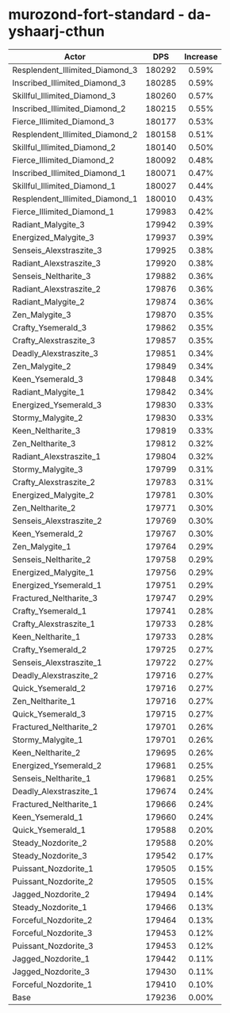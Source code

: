 # murozond-fort-standard - da-yshaarj-cthun
| Actor | DPS | Increase |
|---|:---:|:---:|
|Resplendent_Illimited_Diamond_3|180292|0.59%|
|Inscribed_Illimited_Diamond_3|180285|0.59%|
|Skillful_Illimited_Diamond_3|180260|0.57%|
|Inscribed_Illimited_Diamond_2|180215|0.55%|
|Fierce_Illimited_Diamond_3|180177|0.53%|
|Resplendent_Illimited_Diamond_2|180158|0.51%|
|Skillful_Illimited_Diamond_2|180140|0.50%|
|Fierce_Illimited_Diamond_2|180092|0.48%|
|Inscribed_Illimited_Diamond_1|180071|0.47%|
|Skillful_Illimited_Diamond_1|180027|0.44%|
|Resplendent_Illimited_Diamond_1|180010|0.43%|
|Fierce_Illimited_Diamond_1|179983|0.42%|
|Radiant_Malygite_3|179942|0.39%|
|Energized_Malygite_3|179937|0.39%|
|Senseis_Alexstraszite_3|179925|0.38%|
|Radiant_Alexstraszite_3|179920|0.38%|
|Senseis_Neltharite_3|179882|0.36%|
|Radiant_Alexstraszite_2|179876|0.36%|
|Radiant_Malygite_2|179874|0.36%|
|Zen_Malygite_3|179870|0.35%|
|Crafty_Ysemerald_3|179862|0.35%|
|Crafty_Alexstraszite_3|179857|0.35%|
|Deadly_Alexstraszite_3|179851|0.34%|
|Zen_Malygite_2|179849|0.34%|
|Keen_Ysemerald_3|179848|0.34%|
|Radiant_Malygite_1|179842|0.34%|
|Energized_Ysemerald_3|179830|0.33%|
|Stormy_Malygite_2|179830|0.33%|
|Keen_Neltharite_3|179819|0.33%|
|Zen_Neltharite_3|179812|0.32%|
|Radiant_Alexstraszite_1|179804|0.32%|
|Stormy_Malygite_3|179799|0.31%|
|Crafty_Alexstraszite_2|179783|0.31%|
|Energized_Malygite_2|179781|0.30%|
|Zen_Neltharite_2|179771|0.30%|
|Senseis_Alexstraszite_2|179769|0.30%|
|Keen_Ysemerald_2|179767|0.30%|
|Zen_Malygite_1|179764|0.29%|
|Senseis_Neltharite_2|179758|0.29%|
|Energized_Malygite_1|179756|0.29%|
|Energized_Ysemerald_1|179751|0.29%|
|Fractured_Neltharite_3|179747|0.29%|
|Crafty_Ysemerald_1|179741|0.28%|
|Crafty_Alexstraszite_1|179733|0.28%|
|Keen_Neltharite_1|179733|0.28%|
|Crafty_Ysemerald_2|179725|0.27%|
|Senseis_Alexstraszite_1|179722|0.27%|
|Deadly_Alexstraszite_2|179716|0.27%|
|Quick_Ysemerald_2|179716|0.27%|
|Zen_Neltharite_1|179716|0.27%|
|Quick_Ysemerald_3|179715|0.27%|
|Fractured_Neltharite_2|179701|0.26%|
|Stormy_Malygite_1|179701|0.26%|
|Keen_Neltharite_2|179695|0.26%|
|Energized_Ysemerald_2|179681|0.25%|
|Senseis_Neltharite_1|179681|0.25%|
|Deadly_Alexstraszite_1|179674|0.24%|
|Fractured_Neltharite_1|179666|0.24%|
|Keen_Ysemerald_1|179660|0.24%|
|Quick_Ysemerald_1|179588|0.20%|
|Steady_Nozdorite_2|179588|0.20%|
|Steady_Nozdorite_3|179542|0.17%|
|Puissant_Nozdorite_1|179505|0.15%|
|Puissant_Nozdorite_2|179505|0.15%|
|Jagged_Nozdorite_2|179494|0.14%|
|Steady_Nozdorite_1|179466|0.13%|
|Forceful_Nozdorite_2|179464|0.13%|
|Forceful_Nozdorite_3|179453|0.12%|
|Puissant_Nozdorite_3|179453|0.12%|
|Jagged_Nozdorite_1|179442|0.11%|
|Jagged_Nozdorite_3|179430|0.11%|
|Forceful_Nozdorite_1|179410|0.10%|
|Base|179236|0.00%|
